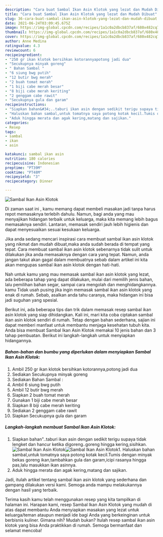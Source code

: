 ```yaml
---
description: "Cara buat Sambal Ikan Asin Klotok yang lezat dan Mudah Dibuat"
title: "Cara buat Sambal Ikan Asin Klotok yang lezat dan Mudah Dibuat"
slug: 36-cara-buat-sambal-ikan-asin-klotok-yang-lezat-dan-mudah-dibuat
date: 2021-06-24T03:09:45.675Z
image: https://img-global.cpcdn.com/recipes/1a1c0a2dbcb837af/680x482cq70/sambal-ikan-asin-klotok-foto-resep-utama.jpg
thumbnail: https://img-global.cpcdn.com/recipes/1a1c0a2dbcb837af/680x482cq70/sambal-ikan-asin-klotok-foto-resep-utama.jpg
cover: https://img-global.cpcdn.com/recipes/1a1c0a2dbcb837af/680x482cq70/sambal-ikan-asin-klotok-foto-resep-utama.jpg
author: Anne Medina
ratingvalue: 4.3
reviewcount: 6
recipeingredient:
- "250 gr ikan klotok bersihkan kotorannyapotong jadi dua"
- "Secukupnya minyak goreng"
- " Bahan Sambal "
- "6 siung bwg putih"
- "12 butir bwg merah"
- "2 buah tomat merah"
- "1 biji cabe merah besar"
- "8 biji cabe merah keriting"
- "2 genggam cabe rawit"
- "Secukupnya gula dan garam"
recipeinstructions:
- "Siapkan bahan&#34;..taburi ikan asin dengan sedikit terigu supaya tidak lengket dan hancur ketika digoreng..goreng hingga kering,sisihkan."
- "Haluskan bahan sambal,untuk tomatnya saya potong kotak kecil.Tumis dengan minyak bekas goreng ikan,tambahkan gula dan garam,icipi rasanya hingga pas,lalu masukkan ikan asinnya."
- "Aduk hingga merata dan agak kering,matang dan sajikan."
categories:
- Resep
tags:
- sambal
- ikan
- asin

katakunci: sambal ikan asin 
nutrition: 180 calories
recipecuisine: Indonesian
preptime: "PT39M"
cooktime: "PT48M"
recipeyield: "3"
recipecategory: Dinner

---
```



![Sambal Ikan Asin Klotok](https://img-global.cpcdn.com/recipes/1a1c0a2dbcb837af/680x482cq70/sambal-ikan-asin-klotok-foto-resep-utama.jpg)

Di zaman  saat ini , kamu memang dapat membeli masakan jadi tanpa harus repot memasaknya terlebih dahulu. Namun, bagi anda yang mau menyajikan hidangan terbaik untuk keluarga, maka kita memang lebih bagus memasaknya sendiri. Lantaran, memasak sendiri jauh lebih higienis dan dapat menyesuaikan sesuai kesukaan keluarga.

Jika anda sedang mencari inspirasi cara membuat sambal ikan asin klotok yang nikmat dan mudah dibuat,maka anda sudah berada di tempat yang tepat. Cara membuat sambal ikan asin klotok  sebenarnya tidak sulit untuk dilakukan jika anda memasaknya dengan cara yang tepat. Namun, anda jangan takut akan gagal dalam membuatnya 
sebab dalam artikel ini kita akan mengupas sambal ikan asin klotok dengan hati-hati.  



Nah untuk kamu yang mau memasak sambal ikan asin klotok yang lezat, ada beberapa tahap yang dapat dilakukan, mulai dari memilih jenis bahan, lalu pemilihan bahan segar, sampai cara mengolah dan menghidangkannya. kamu Tidak usah pusing jika ingin memasak sambal ikan asin klotok yang enak di rumah. Sebab, asalkan anda  tahu caranya, maka hidangan ini bisa jadi suguhan yang spesial.

Berikut ini, ada beberapa tips dan trik dalam memasak resep sambal ikan asin klotok yang siap dihidangkan. Kali ini, mari kita coba ciptakan sambal ikan asin klotok sendiri di rumah. Tetap dengan bahan sederhana, sajian ini dapat memberi manfaat untuk membantu menjaga kesehatan tubuh kita. Anda bisa membuat Sambal Ikan Asin Klotok memakai 10 jenis bahan dan 3 tahap pembuatan. Berikut ini langkah-langkah untuk menyiapkan hidangannya.

<!--inarticleads1-->

##### Bahan-bahan dan bumbu yang diperlukan dalam menyiapkan Sambal Ikan Asin Klotok:

1. Ambil 250 gr ikan klotok bersihkan kotorannya,potong jadi dua
1. Sediakan Secukupnya minyak goreng
1. Sediakan  Bahan Sambal :
1. Ambil 6 siung bwg putih
1. Ambil 12 butir bwg merah
1. Siapkan 2 buah tomat merah
1. Gunakan 1 biji cabe merah besar
1. Siapkan 8 biji cabe merah keriting
1. Sediakan 2 genggam cabe rawit
1. Siapkan Secukupnya gula dan garam




<!--inarticleads2-->

##### Langkah-langkah membuat Sambal Ikan Asin Klotok:

1. Siapkan bahan&#34;..taburi ikan asin dengan sedikit terigu supaya tidak lengket dan hancur ketika digoreng..goreng hingga kering,sisihkan.
<img src="https://img-global.cpcdn.com/steps/c84892bc3c784626/160x128cq70/sambal-ikan-asin-klotok-langkah-memasak-1-foto.jpg" alt="Sambal Ikan Asin Klotok"><img src="https://img-global.cpcdn.com/steps/7c4944a4dd5677bd/160x128cq70/sambal-ikan-asin-klotok-langkah-memasak-1-foto.jpg" alt="Sambal Ikan Asin Klotok">1. Haluskan bahan sambal,untuk tomatnya saya potong kotak kecil.Tumis dengan minyak bekas goreng ikan,tambahkan gula dan garam,icipi rasanya hingga pas,lalu masukkan ikan asinnya.
1. Aduk hingga merata dan agak kering,matang dan sajikan.




Jadi, itulah artikel tentang  sambal ikan asin klotok  yang sederhana dan gampang dilakukan versi kami. Semoga anda mampu melakukannya dengan hasil yang terbaik. 

Terima kasih kamu telah menggunakan resep yang kita tampilkan di halaman ini. Harapan kami, resep  Sambal Ikan Asin Klotok yang mudah di atas dapat membantu Anda menyiapkan masakan yang lezat untuk keluarga/teman ataupun menjadi ide bagi Anda yang berkeinginan untuk berbisnis kuliner. Gimana nih? Mudah bukan? Itulah resep sambal ikan asin klotok yang bisa Anda praktikkan di rumah. Semoga bermanfaat dan selamat mencoba!

